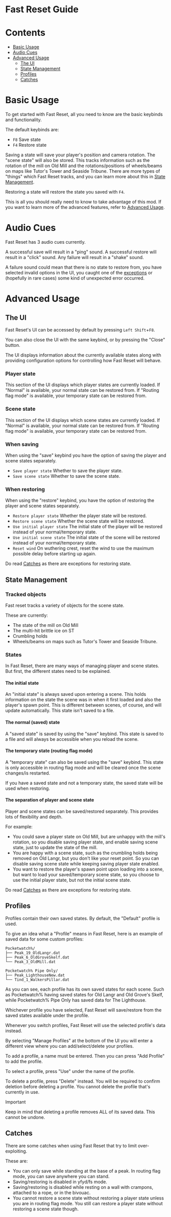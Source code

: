 # Fast Reset Guide
# Contents
- [Basic Usage](#basic-usage)
- [Audio Cues](#audio-cues)
- [Advanced Usage](#advanced-usage)
    - [The UI](#the-ui)
    - [State Management](#state-management)
    - [Profiles](#profiles)
    - [Catches](#catches)

# Basic Usage
To get started with Fast Reset, all you need to know are the basic keybinds and functionality.

The default keybinds are:
- `F8` Save state
- `F4` Restore state

Saving a state will save your player's position and camera rotation. The "scene state" will also be stored.
This tracks information such as the rotation of the mill on Old Mill and the rotations/positions of wheels/beams on maps
like Tutor's Tower and Seaside Tribune. There are more types of "things" which Fast Reset tracks, and you
can learn more about this in [State Management](#state-management).

Restoring a state will restore the state you saved with `F4`.

This is all you should really need to know to take advantage of this mod.
If you want to learn more of the advanced features, refer to [Advanced Usage](#advanced-usage).

# Audio Cues
Fast Reset has 3 audio cues currently.

A successful save will result in a "ping" sound.
A successful restore will result in a "click" sound.
Any failure will result in a "shake" sound.

A failure sound could mean that there is no state to restore from,
you have selected invalid options in the UI, you caught one of the [exceptions](#catches)
or (hopefully in rare cases) some kind of unexpected error occurred.

# Advanced Usage

## The UI
Fast Reset's UI can be accessed by default by pressing `Left Shift`+`F8`.

You can also close the UI with the same keybind, or by pressing the "Close" button.

The UI displays information about the currently available states
along with providing configuration options for controlling
how Fast Reset will behave.

### Player state
This section of the UI displays which player states are currently loaded.
If "Normal" is available, your normal state can be restored from.
If "Routing flag mode" is available, your temporary state can be restored from.

### Scene state
This section of the UI displays which scene states are currently loaded.
If "Normal" is available, your normal state can be restored from.
If "Routing flag mode" is available, your temporary state can be restored from.

### When saving
When using the "save" keybind you have the option of
saving the player and scene states separately.

- `Save player state` Whether to save the player state.
- `Save scene state` Whether to save the scene state.

### When restoring
When using the "restore" keybind, you have the option
of restoring the player and scene states separately.

- `Restore player state` Whether the player state will be restored.
- `Restore scene state` Whether the scene state will be restored.
- `Use initial player state` The initial state of the player
  will be restored instead of your normal/temporary state.
- `Use initial scene state` The initial state of the scene
  will be restored instead of your normal/temporary state.
- `Reset wind` On wuthering crest, reset the wind to use
  the maximum possible delay before starting up again.

Do read [Catches](#catches) as there are exceptions for restoring state.

## State Management
### Tracked objects
Fast reset tracks a variety of objects for the scene state.

These are currently:
- The state of the mill on Old Mill
- The multi-hit brittle ice on ST
- Crumbling holds
- Wheels/beams on maps such as Tutor's Tower and Seaside Tribune.

### States
In Fast Reset, there are many ways of managing player and scene states.
But first, the different states need to be explained.

#### The initial state
An "initial state" is always saved upon entering a scene.
This holds information on the state the scene was in when it first loaded
and also the player's spawn point. This is different between scenes, of course,
and will update automatically. This state isn't saved to a file.

#### The normal (saved) state
A "saved state" is saved by using the "save" keybind.
This state is saved to a file and will always be accessible
when you reload the scene.

#### The temporary state (routing flag mode)
A "temporary state" can also be saved using the "save" keybind. This state
is only accessible in routing flag mode and will be cleared once the scene
changes/is restarted.

If you have a saved state and not a temporary state, the saved
state will be used when restoring.

#### The separation of player and scene state
Player and scene states can be saved/restored separately.
This provides lots of flexibility and depth.

For example:
- You could save a player state on Old Mill, but are unhappy with the
  mill's rotation, so you disable saving player state, and enable saving scene
  state, just to update the state of the mill.
- You are happy with a scene state, such as the crumbling holds being removed
  on Old Langr, but you don't like your reset point. So you can disable saving
  scene state while keeping saving player state enabled.
- You want to restore the player's spawn point upon loading into a scene,
  but want to load your saved/temporary scene state, so you choose to use
  the initial player state, but not the initial scene state.

Do read [Catches](#catches) as there are exceptions for restoring state.

## Profiles
Profiles contain their own saved states. By default, the "Default" profile
is used.

To give an idea what a "Profile" means in Fast Reset, here is an example
of saved data for some custom profiles:
```
Pocketwatch%/
├── Peak_19_OldLangr.dat
├── Peak_6_OldGroveSkelf.dat
└── Peak_3_OldMill.dat

Pocketwatch% Pipe Only/
├── Peak_LighthouseNew.dat
└── Tind_1_WalkersPillar.dat
```
As you can see, each profile has its own saved states for each scene.
Such as Pocketwatch% having saved states for Old Langr and Old Grove's Skelf,
while Pocketwatch% Pipe Only has saved data for The Lighthouse.

Whichever profile you have selected, Fast Reset will save/restore from
the saved states available under the profile.

Whenever you switch profiles, Fast Reset will use the selected profile's data instead.

By selecting "Manage Profiles" at the bottom of the UI you will
enter a different view where you can add/select/delete your profiles.

To add a profile, a name must be entered.
Then you can press "Add Profile" to add the profile.

To select a profile, press "Use" under the name of the profile.

To delete a profile, press "Delete" instead. You will be required
to confirm deletion before deleting a profile.
You cannot delete the profile that's currently in use.

> [!IMPORTANT]
> Keep in mind that deleting a profile removes ALL of its saved data.
> This cannot be undone.

## Catches
There are some catches when using Fast Reset that try to limit
over-exploiting.

These are:
- You can only save while standing at the base
  of a peak. In routing flag mode, you can save anywhere you can stand.
- Saving/restoring is disabled in yfyd/fs mode.
- Saving/restoring is disabled while resting on a wall with crampons,
  attached to a rope, or in the bivouac.
- You cannot restore a scene state without restoring a player state
  unless you are in routing flag mode. You still can restore a player
  state without restoring a scene state though.
